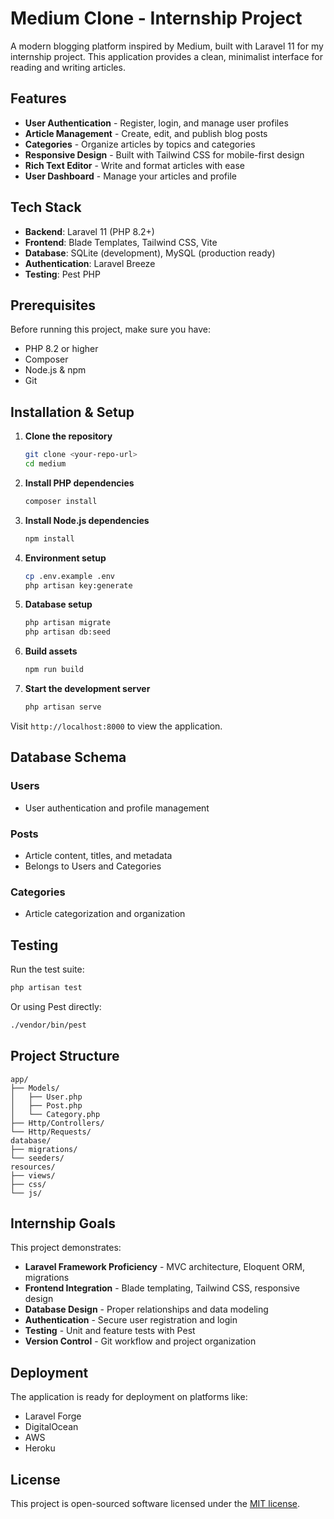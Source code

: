 # Medium Clone - Internship Project

A modern blogging platform inspired by Medium, built with Laravel 11 for my internship project. This application provides a clean, minimalist interface for reading and writing articles.

##  Features

- **User Authentication** - Register, login, and manage user profiles
- **Article Management** - Create, edit, and publish blog posts
- **Categories** - Organize articles by topics and categories  
- **Responsive Design** - Built with Tailwind CSS for mobile-first design
- **Rich Text Editor** - Write and format articles with ease
- **User Dashboard** - Manage your articles and profile

##  Tech Stack

- **Backend**: Laravel 11 (PHP 8.2+)
- **Frontend**: Blade Templates, Tailwind CSS, Vite
- **Database**: SQLite (development), MySQL (production ready)
- **Authentication**: Laravel Breeze
- **Testing**: Pest PHP

##  Prerequisites

Before running this project, make sure you have:

- PHP 8.2 or higher
- Composer
- Node.js & npm
- Git

##  Installation & Setup

1. **Clone the repository**
   ```bash
   git clone <your-repo-url>
   cd medium
   ```

2. **Install PHP dependencies**
   ```bash
   composer install
   ```

3. **Install Node.js dependencies**
   ```bash
   npm install
   ```

4. **Environment setup**
   ```bash
   cp .env.example .env
   php artisan key:generate
   ```

5. **Database setup**
   ```bash
   php artisan migrate
   php artisan db:seed
   ```

6. **Build assets**
   ```bash
   npm run build
   ```

7. **Start the development server**
   ```bash
   php artisan serve
   ```

Visit `http://localhost:8000` to view the application.

##  Database Schema

### Users
- User authentication and profile management

### Posts  
- Article content, titles, and metadata
- Belongs to Users and Categories

### Categories
- Article categorization and organization

##  Testing

Run the test suite:
```bash
php artisan test
```

Or using Pest directly:
```bash
./vendor/bin/pest
```

##  Project Structure

```
app/
├── Models/
│   ├── User.php
│   ├── Post.php
│   └── Category.php
├── Http/Controllers/
└── Http/Requests/
database/
├── migrations/
└── seeders/
resources/
├── views/
├── css/
└── js/
```

##  Internship Goals

This project demonstrates:
- **Laravel Framework Proficiency** - MVC architecture, Eloquent ORM, migrations
- **Frontend Integration** - Blade templating, Tailwind CSS, responsive design  
- **Database Design** - Proper relationships and data modeling
- **Authentication** - Secure user registration and login
- **Testing** - Unit and feature tests with Pest
- **Version Control** - Git workflow and project organization

##  Deployment

The application is ready for deployment on platforms like:
- Laravel Forge
- DigitalOcean
- AWS
- Heroku

##  License

This project is open-sourced software licensed under the [MIT license](https://opensource.org/licenses/MIT).
